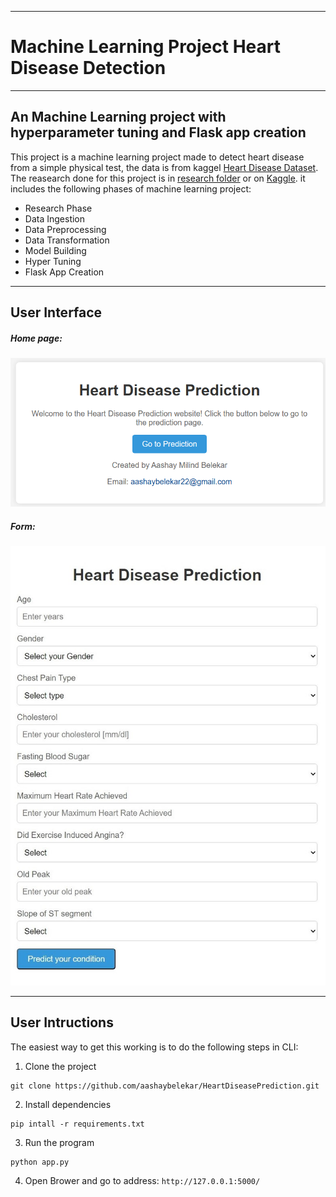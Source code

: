 ***

# Machine Learning Project Heart Disease Detection

***

## An Machine Learning project with hyperparameter tuning and Flask app creation

This project is a machine learning project made to detect heart disease from a simple physical test, the data is from kaggel [Heart Disease Dataset](https://www.kaggle.com/datasets/fedesoriano/heart-failure-prediction). The reasearch done for this project is in [research folder](https://github.com/aashaybelekar/HeartDiseasePrediction/blob/main/research/heart-failure-ml-project.ipynb) or on [Kaggle](https://www.kaggle.com/code/aashaybelekar/heart-failure-ml-project). it includes the following phases of machine learning project:

* Research Phase
* Data Ingestion
* Data Preprocessing
* Data Transformation
* Model Building
* Hyper Tuning
* Flask App Creation

***

## User Interface

##### Home page:

![Home Page](https://raw.githubusercontent.com/aashaybelekar/HeartDiseasePrediction/main/images/homepage.png)

##### Form:
![Form](https://raw.githubusercontent.com/aashaybelekar/HeartDiseasePrediction/main/images/form.jpg)

***
## User Intructions

The easiest way to get this working is to do the following steps in CLI:

1. Clone the project 
```
git clone https://github.com/aashaybelekar/HeartDiseasePrediction.git
```
2. Install dependencies 
```
pip intall -r requirements.txt
```
3. Run the program 
```
python app.py
```
4. Open Brower and go to address: `http://127.0.0.1:5000/`